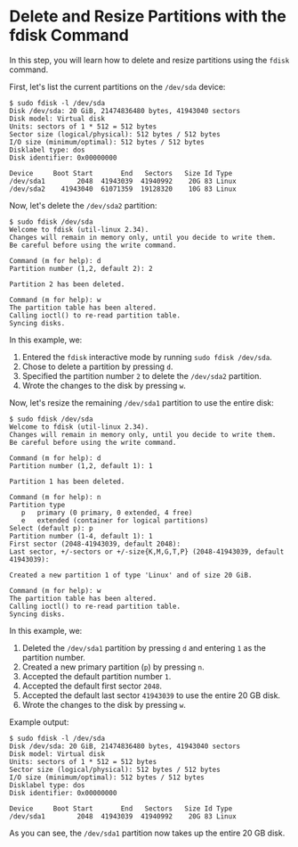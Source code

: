 # Delete and Resize Partitions with the fdisk Command

In this step, you will learn how to delete and resize partitions using the `fdisk` command.

First, let's list the current partitions on the `/dev/sda` device:

```
$ sudo fdisk -l /dev/sda
Disk /dev/sda: 20 GiB, 21474836480 bytes, 41943040 sectors
Disk model: Virtual disk
Units: sectors of 1 * 512 = 512 bytes
Sector size (logical/physical): 512 bytes / 512 bytes
I/O size (minimum/optimal): 512 bytes / 512 bytes
Disklabel type: dos
Disk identifier: 0x00000000

Device     Boot Start       End   Sectors   Size Id Type
/dev/sda1        2048  41943039  41940992    20G 83 Linux
/dev/sda2    41943040  61071359  19128320    10G 83 Linux
```

Now, let's delete the `/dev/sda2` partition:

```
$ sudo fdisk /dev/sda
Welcome to fdisk (util-linux 2.34).
Changes will remain in memory only, until you decide to write them.
Be careful before using the write command.

Command (m for help): d
Partition number (1,2, default 2): 2

Partition 2 has been deleted.

Command (m for help): w
The partition table has been altered.
Calling ioctl() to re-read partition table.
Syncing disks.
```

In this example, we:

1. Entered the `fdisk` interactive mode by running `sudo fdisk /dev/sda`.
2. Chose to delete a partition by pressing `d`.
3. Specified the partition number `2` to delete the `/dev/sda2` partition.
4. Wrote the changes to the disk by pressing `w`.

Now, let's resize the remaining `/dev/sda1` partition to use the entire disk:

```
$ sudo fdisk /dev/sda
Welcome to fdisk (util-linux 2.34).
Changes will remain in memory only, until you decide to write them.
Be careful before using the write command.

Command (m for help): d
Partition number (1,2, default 1): 1

Partition 1 has been deleted.

Command (m for help): n
Partition type
   p   primary (0 primary, 0 extended, 4 free)
   e   extended (container for logical partitions)
Select (default p): p
Partition number (1-4, default 1): 1
First sector (2048-41943039, default 2048):
Last sector, +/-sectors or +/-size{K,M,G,T,P} (2048-41943039, default 41943039):

Created a new partition 1 of type 'Linux' and of size 20 GiB.

Command (m for help): w
The partition table has been altered.
Calling ioctl() to re-read partition table.
Syncing disks.
```

In this example, we:

1. Deleted the `/dev/sda1` partition by pressing `d` and entering `1` as the partition number.
2. Created a new primary partition (`p`) by pressing `n`.
3. Accepted the default partition number `1`.
4. Accepted the default first sector `2048`.
5. Accepted the default last sector `41943039` to use the entire 20 GB disk.
6. Wrote the changes to the disk by pressing `w`.

Example output:

```
$ sudo fdisk -l /dev/sda
Disk /dev/sda: 20 GiB, 21474836480 bytes, 41943040 sectors
Disk model: Virtual disk
Units: sectors of 1 * 512 = 512 bytes
Sector size (logical/physical): 512 bytes / 512 bytes
I/O size (minimum/optimal): 512 bytes / 512 bytes
Disklabel type: dos
Disk identifier: 0x00000000

Device     Boot Start       End   Sectors   Size Id Type
/dev/sda1        2048  41943039  41940992    20G 83 Linux
```

As you can see, the `/dev/sda1` partition now takes up the entire 20 GB disk.
